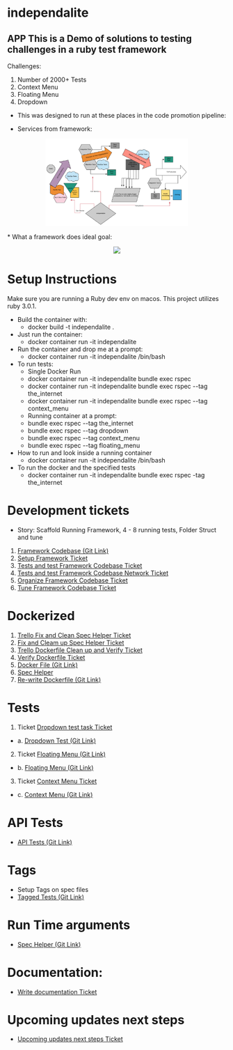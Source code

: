 # independalite
## APP This is a Demo of solutions to testing challenges in a ruby test framework
 Challenges:
 1. Number of 2000+ Tests
 2. Context Menu
 3. Floating Menu
 4. Dropdown

* This was designed to run at these places in the code promotion pipeline:

* Services from framework:
<p align="center">
  <img src="https://github.com/WardropMike/independalite/blob/master/proj_docs/Framework_Pipeline_Services.png" height="200">
</p>
* What a framework does ideal goal:
<p align="center">
  <img src="https://github.com/WardropMike/independalite/blob/master/proj_docs/Framework_Does_Ideal.png" height="200">
</p>

# Setup Instructions
Make sure you are running a Ruby dev env on macos. This project utilizes ruby 3.0.1.
* Build the container with:
   *   docker build -t independalite .
* Just run the container:
   * docker container run -it independalite
* Run the container and drop me at a prompt:
   * docker container run -it independalite /bin/bash
* To run tests:
   * Single Docker Run
    * docker container run -it independalite bundle exec rspec
    * docker container run -it independalite bundle exec rspec --tag the_internet
    * docker container run -it independalite bundle exec rspec --tag context_menu
   * Running container at a prompt:
    * bundle exec rspec --tag the_internet
    * bundle exec rspec --tag dropdown
    * bundle exec rspec --tag context_menu
    * bundle exec rspec --tag floating_menu
 * How to run and look inside a running container
   * docker container run -it independalite /bin/bash
 * To run the docker and the specified tests
   * docker container run -it independalite bundle exec rspec -tag the_internet

# Development tickets
* Story: Scaffold Running Framework, 4 - 8 running tests, Folder Struct and tune
 1. <a href="https://github.com/WardropMike/independalite">Framework Codebase (Git Link)</a>
 2. <a href="https://trello.com/c/WJZw7RQE/1-scaffold-running-framework">Setup Framework Ticket</a>
 3. <a href="https://trello.com/c/Mk9ODRID/2-write-2-4-running-tests">Tests and test Framework Codebase Ticket</a>
 4. <a href="https://trello.com/c/lhN9Eqbu/3-write-2-4-api-tests">Tests and test Framework Codebase Network Ticket</a>
 5. <a href="https://trello.com/c/VlPFOYI9/4-folder-structure-organization">Organize Framework Codebase Ticket</a>
 6. <a href="https://trello.com/c/jYbMVTI8/5-trim-gem-list-and-utilized-gems">Tune Framework Codebase Ticket</a>

# Dockerized
1. <a href="https://trello.com/c/xk6L7BXm/6-fix-and-clean-spec-helper">Trello Fix and Clean Spec Helper Ticket</a>
2. <a href="https://trello.com/c/xk6L7BXm/6-fix-and-clean-spec-helper">Fix and Cleam up Spec Helper Ticket</a>
3. <a href="https://trello.com/c/ZW4inyfZ/7-re-write-dockerfile-clean-up-verify-running">Trello Dockerfile Clean up and Verify Ticket</a>
4. <a href="https://trello.com/c/ZW4inyfZ/7-re-write-dockerfile-clean-up-verify-running">Verify Dockerfile Ticket</a>
5. <a href="https://github.com/WardropMike/independalite/blob/master/Dockerfile">Docker File (Git Link)</a>
6. <a href="https://github.com/WardropMike/independalite/blob/master/spec/spec_helper.rb">Spec Helper</a>
7. <a href="https://github.com/WardropMike/independalite/blob/master/Dockerfile">Re-write Dockerfile (Git Link)</a>

# Tests
1. Ticket <a href="https://trello.com/c/sOBOhdA9/11-complete-third-challenge-test-dropdown-select">Dropdown test task Ticket</a>
 * a. <a href="https://github.com/WardropMike/independalite/blob/master/spec/component_2/functions/heroku_challenge_spec.rb">Dropdown Test (Git Link)</a>
2. Ticket <a href="https://trello.com/c/ulrgczoE/10-complete-second-challenge-test-float-menu">Floating Menu (Git Link)</a>
 * b. <a href="https://github.com/WardropMike/independalite/blob/master/spec/component_2/functions/heroku_challenge_two_spec.rb">Floating Menu (Git Link)</a>
3. Ticket <a href="https://trello.com/c/fRTs1cJG/9-complete-first-challenge-test-context-menu">Context Menu Ticket</a>
 * c. <a href="https://github.com/WardropMike/independalite/blob/master/spec/component_2/functions/heroku_challenge_two_spec.rb">Context Menu (Git Link)</a>
# API Tests
 * <a href="https://github.com/WardropMike/independalite/blob/master/spec/component_1/functions/check_component_1_spec.rb">API Tests (Git Link)</a>

# Tags
 * Setup Tags on spec files
 * <a href="https://github.com/WardropMike/independalite/blob/master/spec/component_1/functions/check_component_1_spec.rb">Tagged Tests (Git Link)</a>

# Run Time arguments
 * <a href="https://github.com/WardropMike/independalite/blob/master/spec/spec_helper.rb">Spec Helper (Git Link)</a>

# Documentation:
 * <a href="https://trello.com/c/0f0sYUkD/12-write-documentation">Write documentation Ticket</a>

# Upcoming updates next steps
 * <a href="https://trello.com/c/kTai02eE/8-re-write-browser-major-in-dockerfile-works-for-now-break-into-docker-compose-esk-style">Upcoming updates next steps Ticket</a>
